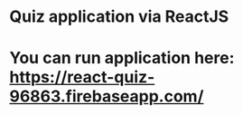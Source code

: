 # Quiz application via ReactJS

# You can run application here: https://react-quiz-96863.firebaseapp.com/